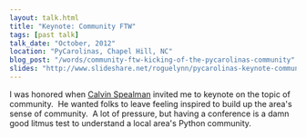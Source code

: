 ```yaml
---
layout: talk.html
title: "Keynote: Community FTW"
tags: [past talk]
talk_date: "October, 2012"
location: "PyCarolinas, Chapel Hill, NC"
blog_post: "/words/community-ftw-kicking-of-the-pycarolinas-community"
slides: "http://www.slideshare.net/roguelynn/pycarolinas-keynote-community-ftw"
---
```


I was honored when [Calvin Spealman](http://twitter.com/ironfroggy) invited me to keynote on the topic of community.  He wanted folks to leave feeling inspired to build up the area's sense of community.  A lot of pressure, but having a conference is a damn good litmus test to understand a local area's Python community.